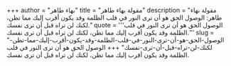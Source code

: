 +++
author = "بهاء طاهر"
title = "مقولة بهاء طاهر"
description = "مقولة بهاء طاهر: الوصول الحق هو أن ترى النور في قلب الظلمة وقد يكون أقرب إليك مما تظن، لكنك لن تراه قبل أن ترى نفسك."
quote = '''الوصول الحق هو أن ترى النور في قلب الظلمة وقد يكون أقرب إليك مما تظن، لكنك لن تراه قبل أن ترى نفسك.'''
slug = "الوصول-الحق-هو-أن-ترى-النور-في-قلب-الظلمة-وقد-يكون-أقرب-إليك-مما-تظن-لكنك-لن-تراه-قبل-أن-ترى-نفسك"
+++
الوصول الحق هو أن ترى النور في قلب الظلمة وقد يكون أقرب إليك مما تظن، لكنك لن تراه قبل أن ترى نفسك.
